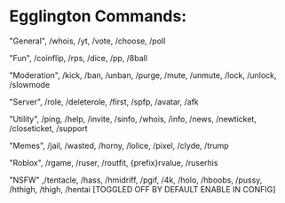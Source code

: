 # Egglington Commands:

"General", /whois, /yt, /vote, /choose, /poll

"Fun", /coinflip, /rps, /dice, /pp, /8ball

"Moderation", /kick, /ban, /unban, /purge, /mute, /unmute, /lock, /unlock, /slowmode

"Server", /role, /deleterole, /first, /spfp, /avatar, /afk

"Utility", /ping, /help, /invite, /sinfo, /whois, /info, /news, /newticket, /closeticket, /support

"Memes", /jail, /wasted, /horny, /lolice, /pixel, /clyde, /trump

"Roblox", /rgame, /ruser, /routfit, {prefix}rvalue, /ruserhis

"NSFW" ,/tentacle, /hass, /hmidriff, /pgif, /4k, /holo, /hboobs, /pussy, /hthigh, /thigh, /hentai [TOGGLED OFF BY DEFAULT ENABLE IN CONFIG]
